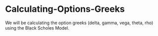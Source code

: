 # Calculating-Options-Greeks
We will be calculating the option greeks (delta, gamma, vega, theta, rho) using the Black Scholes Model.
